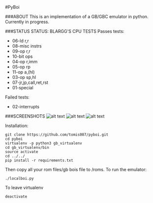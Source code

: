 #PyBoi

###ABOUT
This is an implementation of a GB/GBC emulator in python. Currently in progress.

###STATUS
STATUS: BLARGG'S CPU TESTS Passes tests: 
* 06-ld r,r 
* 08-misc instrs
* 09-op r,r
* 10-bit ops
* 04-op r,imm
* 05-op rp
* 11-op a,(hl)
* 03-op sp,hl
* 07-jr,jp,call,ret,rst
* 01-special

Failed tests:
* 02-interrupts

###SCREENSHOTS
![alt text][cpu_instr]
![alt text][tetris]
![alt text][kirby]

Installation:

```
git clone https://github.com/tomis007/pyboi.git
cd pyboi
virtualenv -p python3 gb_virtualenv
cd gb_virtualenv/bin
source activate
cd ../../
pip install -r requirements.txt
```

Then copy all your rom files/gb bois file to /roms. To run the emulator:

```
./localboi.py
```

To leave virtualenv
```
deactivate
```
[cpu_instr]: https://github.com/tomis007/pyboi/screenshots/cpu_instr.png
[tetris]: https://github.com/tomis007/pyboi/screenshots/tetris.png
[kirby]: https://github.com/tomis007/pyboi/screenshots/kirby.png


